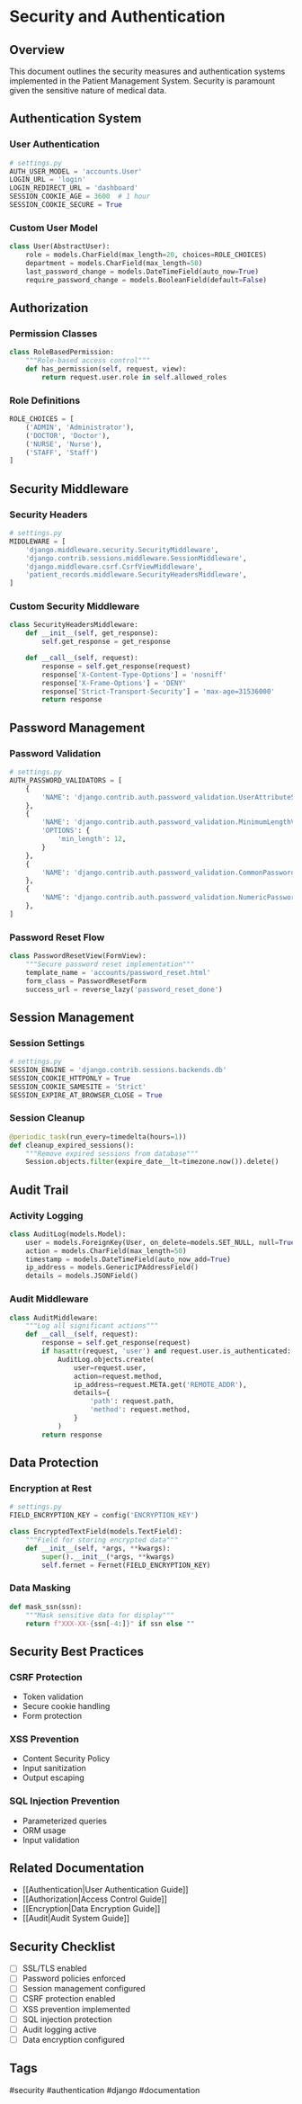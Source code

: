 # Security and Authentication

## Overview
This document outlines the security measures and authentication systems implemented in the Patient Management System. Security is paramount given the sensitive nature of medical data.

## Authentication System

### User Authentication
```python
# settings.py
AUTH_USER_MODEL = 'accounts.User'
LOGIN_URL = 'login'
LOGIN_REDIRECT_URL = 'dashboard'
SESSION_COOKIE_AGE = 3600  # 1 hour
SESSION_COOKIE_SECURE = True
```

### Custom User Model
```python
class User(AbstractUser):
    role = models.CharField(max_length=20, choices=ROLE_CHOICES)
    department = models.CharField(max_length=50)
    last_password_change = models.DateTimeField(auto_now=True)
    require_password_change = models.BooleanField(default=False)
```

## Authorization

### Permission Classes
```python
class RoleBasedPermission:
    """Role-based access control"""
    def has_permission(self, request, view):
        return request.user.role in self.allowed_roles
```

### Role Definitions
```python
ROLE_CHOICES = [
    ('ADMIN', 'Administrator'),
    ('DOCTOR', 'Doctor'),
    ('NURSE', 'Nurse'),
    ('STAFF', 'Staff')
]
```

## Security Middleware

### Security Headers
```python
# settings.py
MIDDLEWARE = [
    'django.middleware.security.SecurityMiddleware',
    'django.contrib.sessions.middleware.SessionMiddleware',
    'django.middleware.csrf.CsrfViewMiddleware',
    'patient_records.middleware.SecurityHeadersMiddleware',
]
```

### Custom Security Middleware
```python
class SecurityHeadersMiddleware:
    def __init__(self, get_response):
        self.get_response = get_response

    def __call__(self, request):
        response = self.get_response(request)
        response['X-Content-Type-Options'] = 'nosniff'
        response['X-Frame-Options'] = 'DENY'
        response['Strict-Transport-Security'] = 'max-age=31536000'
        return response
```

## Password Management

### Password Validation
```python
# settings.py
AUTH_PASSWORD_VALIDATORS = [
    {
        'NAME': 'django.contrib.auth.password_validation.UserAttributeSimilarityValidator',
    },
    {
        'NAME': 'django.contrib.auth.password_validation.MinimumLengthValidator',
        'OPTIONS': {
            'min_length': 12,
        }
    },
    {
        'NAME': 'django.contrib.auth.password_validation.CommonPasswordValidator',
    },
    {
        'NAME': 'django.contrib.auth.password_validation.NumericPasswordValidator',
    },
]
```

### Password Reset Flow
```python
class PasswordResetView(FormView):
    """Secure password reset implementation"""
    template_name = 'accounts/password_reset.html'
    form_class = PasswordResetForm
    success_url = reverse_lazy('password_reset_done')
```

## Session Management

### Session Settings
```python
# settings.py
SESSION_ENGINE = 'django.contrib.sessions.backends.db'
SESSION_COOKIE_HTTPONLY = True
SESSION_COOKIE_SAMESITE = 'Strict'
SESSION_EXPIRE_AT_BROWSER_CLOSE = True
```

### Session Cleanup
```python
@periodic_task(run_every=timedelta(hours=1))
def cleanup_expired_sessions():
    """Remove expired sessions from database"""
    Session.objects.filter(expire_date__lt=timezone.now()).delete()
```

## Audit Trail

### Activity Logging
```python
class AuditLog(models.Model):
    user = models.ForeignKey(User, on_delete=models.SET_NULL, null=True)
    action = models.CharField(max_length=50)
    timestamp = models.DateTimeField(auto_now_add=True)
    ip_address = models.GenericIPAddressField()
    details = models.JSONField()
```

### Audit Middleware
```python
class AuditMiddleware:
    """Log all significant actions"""
    def __call__(self, request):
        response = self.get_response(request)
        if hasattr(request, 'user') and request.user.is_authenticated:
            AuditLog.objects.create(
                user=request.user,
                action=request.method,
                ip_address=request.META.get('REMOTE_ADDR'),
                details={
                    'path': request.path,
                    'method': request.method,
                }
            )
        return response
```

## Data Protection

### Encryption at Rest
```python
# settings.py
FIELD_ENCRYPTION_KEY = config('ENCRYPTION_KEY')

class EncryptedTextField(models.TextField):
    """Field for storing encrypted data"""
    def __init__(self, *args, **kwargs):
        super().__init__(*args, **kwargs)
        self.fernet = Fernet(FIELD_ENCRYPTION_KEY)
```

### Data Masking
```python
def mask_ssn(ssn):
    """Mask sensitive data for display"""
    return f"XXX-XX-{ssn[-4:]}" if ssn else ""
```

## Security Best Practices

### CSRF Protection
- Token validation
- Secure cookie handling
- Form protection

### XSS Prevention
- Content Security Policy
- Input sanitization
- Output escaping

### SQL Injection Prevention
- Parameterized queries
- ORM usage
- Input validation

## Related Documentation
- [[Authentication|User Authentication Guide]]
- [[Authorization|Access Control Guide]]
- [[Encryption|Data Encryption Guide]]
- [[Audit|Audit System Guide]]

## Security Checklist
- [ ] SSL/TLS enabled
- [ ] Password policies enforced
- [ ] Session management configured
- [ ] CSRF protection enabled
- [ ] XSS prevention implemented
- [ ] SQL injection protection
- [ ] Audit logging active
- [ ] Data encryption configured

## Tags
#security #authentication #django #documentation 